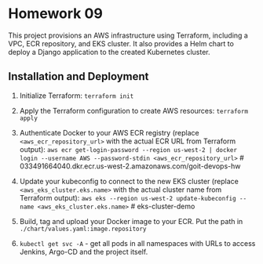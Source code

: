 # Homework 09

This project provisions an AWS infrastructure using Terraform, including a VPC, ECR repository, and EKS cluster. It also provides a Helm chart to deploy a Django application to the created Kubernetes cluster.

## Installation and Deployment

1. Initialize Terraform:
   `terraform init`

2. Apply the Terraform configuration to create AWS resources:
   `terraform apply`

3. Authenticate Docker to your AWS ECR registry (replace `<aws_ecr_repository_url>` with the actual ECR URL from Terraform output):
   `aws ecr get-login-password --region us-west-2 | docker login --username AWS --password-stdin <aws_ecr_repository_url>` # 033491664040.dkr.ecr.us-west-2.amazonaws.com/goit-devops-hw

4. Update your kubeconfig to connect to the new EKS cluster (replace `<aws_eks_cluster.eks.name>` with the actual cluster name from Terraform output):
   `aws eks --region us-west-2 update-kubeconfig --name <aws_eks_cluster.eks.name>` # eks-cluster-demo

5. Build, tag and upload your Docker image to your ECR.
   Put the path in `./chart/values.yaml:image.repository`

6. `kubectl get svc -A` - get all pods in all namespaces with URLs to access Jenkins, Argo-CD and the project itself.
